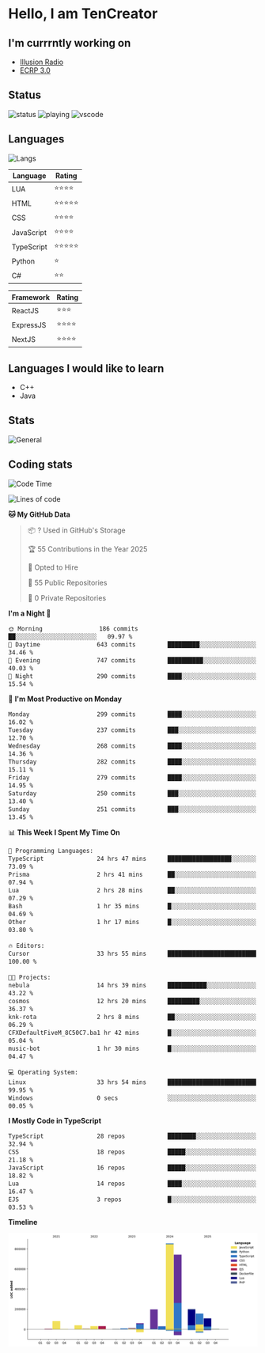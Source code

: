 # Hello, I am TenCreator

## I'm currrntly working on
- [Illusion Radio](https://illusionradio.co.uk/)
- [ECRP 3.0](http://github.com/Emerald-Coast-Roleplay/)

## Status
![status](https://api.statusbadges.me/badge/status/518334475038359555?simple=true&style=for-the-badge)
![playing](https://api.statusbadges.me/badge/playing/518334475038359555?style=for-the-badge)
![vscode](https://api.statusbadges.me/badge/vscode/518334475038359555?style=for-the-badge)

## Languages
![Langs](https://github-readme-stats.vercel.app/api/top-langs/?username=tencreator&layout=compact&theme=radical)


|Language|Rating|
|--------|------|
|LUA|⭐️⭐️⭐️⭐️|
|HTML|⭐️⭐️⭐️⭐️⭐️|
|CSS|⭐️⭐️⭐️⭐️|
|JavaScript|⭐️⭐️⭐️⭐️|
|TypeScript|⭐️⭐️⭐️⭐️⭐️|
|Python|⭐️|
|C#|⭐️⭐️ |

|Framework|Rating|
|--------|------|
|ReactJS|⭐️⭐️⭐|
|ExpressJS|⭐️⭐️⭐️⭐️|
|NextJS|⭐️⭐️⭐⭐️|

## Languages I would like to learn
- C++
- Java

## Stats
![General](https://github-readme-stats.vercel.app/api?username=tencreator&show_icons=true&theme=radical)

## Coding stats

<!--START_SECTION:waka-->
![Code Time](http://img.shields.io/badge/Code%20Time-443%20hrs%2049%20mins-blue)

![Lines of code](https://img.shields.io/badge/From%20Hello%20World%20I%27ve%20Written-1.9%20million%20lines%20of%20code-blue)

**🐱 My GitHub Data** 

> 📦 ? Used in GitHub's Storage 
 > 
> 🏆 55 Contributions in the Year 2025
 > 
> 💼 Opted to Hire
 > 
> 📜 55 Public Repositories 
 > 
> 🔑 0 Private Repositories 
 > 
**I'm a Night 🦉** 

```text
🌞 Morning                186 commits         ██░░░░░░░░░░░░░░░░░░░░░░░   09.97 % 
🌆 Daytime                643 commits         █████████░░░░░░░░░░░░░░░░   34.46 % 
🌃 Evening                747 commits         ██████████░░░░░░░░░░░░░░░   40.03 % 
🌙 Night                  290 commits         ████░░░░░░░░░░░░░░░░░░░░░   15.54 % 
```
📅 **I'm Most Productive on Monday** 

```text
Monday                   299 commits         ████░░░░░░░░░░░░░░░░░░░░░   16.02 % 
Tuesday                  237 commits         ███░░░░░░░░░░░░░░░░░░░░░░   12.70 % 
Wednesday                268 commits         ████░░░░░░░░░░░░░░░░░░░░░   14.36 % 
Thursday                 282 commits         ████░░░░░░░░░░░░░░░░░░░░░   15.11 % 
Friday                   279 commits         ████░░░░░░░░░░░░░░░░░░░░░   14.95 % 
Saturday                 250 commits         ███░░░░░░░░░░░░░░░░░░░░░░   13.40 % 
Sunday                   251 commits         ███░░░░░░░░░░░░░░░░░░░░░░   13.45 % 
```


📊 **This Week I Spent My Time On** 

```text
💬 Programming Languages: 
TypeScript               24 hrs 47 mins      ██████████████████░░░░░░░   73.09 % 
Prisma                   2 hrs 41 mins       ██░░░░░░░░░░░░░░░░░░░░░░░   07.94 % 
Lua                      2 hrs 28 mins       ██░░░░░░░░░░░░░░░░░░░░░░░   07.29 % 
Bash                     1 hr 35 mins        █░░░░░░░░░░░░░░░░░░░░░░░░   04.69 % 
Other                    1 hr 17 mins        █░░░░░░░░░░░░░░░░░░░░░░░░   03.80 % 

🔥 Editors: 
Cursor                   33 hrs 55 mins      █████████████████████████   100.00 % 

🐱‍💻 Projects: 
nebula                   14 hrs 39 mins      ███████████░░░░░░░░░░░░░░   43.22 % 
cosmos                   12 hrs 20 mins      █████████░░░░░░░░░░░░░░░░   36.37 % 
knk-rota                 2 hrs 8 mins        ██░░░░░░░░░░░░░░░░░░░░░░░   06.29 % 
CFXDefaultFiveM_8C50C7.ba1 hr 42 mins        █░░░░░░░░░░░░░░░░░░░░░░░░   05.04 % 
music-bot                1 hr 30 mins        █░░░░░░░░░░░░░░░░░░░░░░░░   04.47 % 

💻 Operating System: 
Linux                    33 hrs 54 mins      █████████████████████████   99.95 % 
Windows                  0 secs              ░░░░░░░░░░░░░░░░░░░░░░░░░   00.05 % 
```

**I Mostly Code in TypeScript** 

```text
TypeScript               28 repos            ████████░░░░░░░░░░░░░░░░░   32.94 % 
CSS                      18 repos            █████░░░░░░░░░░░░░░░░░░░░   21.18 % 
JavaScript               16 repos            █████░░░░░░░░░░░░░░░░░░░░   18.82 % 
Lua                      14 repos            ████░░░░░░░░░░░░░░░░░░░░░   16.47 % 
EJS                      3 repos             █░░░░░░░░░░░░░░░░░░░░░░░░   03.53 % 
```



**Timeline**

![Lines of Code chart](https://raw.githubusercontent.com/tencreator/tencreator/main/assets/bar_graph.png)


<!--END_SECTION:waka-->
